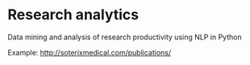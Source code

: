 # Research analytics
Data mining and analysis of research productivity using NLP in Python

Example: http://soterixmedical.com/publications/
